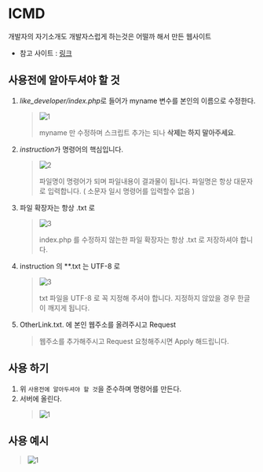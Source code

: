 # ICMD
개발자의 자기소개도 개발자스럽게 하는것은 어떨까 해서 만든 웹사이트
- 참고 사이트 : [링크](http://lemontree.dothome.co.kr/cid/like_developer/)

## 사용전에 알아두셔야 할 것
1. *like_developer/index.php*로 들어가 myname 변수를 본인의 이름으로 수정한다.
    > ![1](http://postfiles9.naver.net/MjAxNzAzMjZfMTQ2/MDAxNDkwNDU0NjM1MzAw.ocu7q2kfVyxrlri0OR9msY5C8YBV4hcCr6ndNwHeHMkg.r44l9nQ-I6SI_0nXxJvkAjhopPqvflO_gz83dDuQUP8g.PNG.kyechan99/1.PNG?type=w1)
    >
    > myname 만 수정하며 스크립트 추가는 되나 **삭제는 하지 말아주세요**.

2. *instruction*가 명령어의 핵심입니다.
    > ![2](http://postfiles3.naver.net/MjAxNzAzMjZfMTk3/MDAxNDkwNDU0NjM1NTk4.VtYqkbZvS1GzldKAFXWCooVcSHkpxuMyw3KCTQt6kkEg.uv_lgCVsdkEEUkTFo0anLlUusN5oq7rC052zezxknnYg.PNG.kyechan99/2.PNG?type=w1)
    >
    > 파일명이 명령어가 되며 파일내용이 결과물이 됩니다.
    > 파일명은 항상 대문자로 입력합니다. ( 소문자 일시 명령어를 입력할수 없음 )

3. 파일 확장자는 항상 .txt 로
    > ![3](http://postfiles13.naver.net/MjAxNzAzMjZfMjAz/MDAxNDkwNDU0NjM1ODc1.6AttftYBVkt1GCnktrGPuN-SavRc2YZ8g3UnRrT9Fiwg.ztKE1dDuni7YomMwFES1Cvl4wjEijL-UibbbpTNaLwkg.PNG.kyechan99/3.PNG?type=w1)
    >
    > index.php 를 수정하지 않는한 파일 확장자는 항상 .txt 로 저장하셔야 합니다.

3. instruction 의 **.txt 는 UTF-8 로
    > ![3](http://postfiles13.naver.net/MjAxNzAzMjZfMjcy/MDAxNDkwNDU0NjM2MDk1.o_zvPvgRmPG6NsbrAFtZMHs03rdVNO0oq7DHHcupNFMg.JWZeT7VAVyKBgeg6F7aOTGmZi-c0FYcHdf8RO_WTOJwg.PNG.kyechan99/4.PNG?type=w1)
    >
    > txt 파일을 UTF-8 로 꼭 지정해 주셔야 합니다.
    > 지정하지 않았을 경우 한글이 깨지게 됩니다.

4. OtherLink.txt. 에 본인 웹주소를 올려주시고 Request
	> 웹주소를 추가해주시고 Request 요청해주시면 Apply 해드립니다.
	
## 사용 하기
1. 위 ```사용전에 알아두셔야 할 것```을 준수하며 명령어를 만든다.
2. 서버에 올린다.
    > ![1](http://postfiles4.naver.net/MjAxNzAzMjZfMTI5/MDAxNDkwNDU1NTQxMDg2.t3tsrxYdnCpANKq9Fb2Eun78SUnOtFvC3N0PwZADPmEg.o4yiNdAPg7QClenw0_7hBWePaHyWA06QHv5ZOxtgojMg.PNG.kyechan99/%EC%BA%A1%EC%B2%98.PNG?type=w1)

## 사용 예시
  > ![1](http://postfiles2.naver.net/MjAxNzAzMjZfNjEg/MDAxNDkwNDU0NjM2NDAz.uECa_daa4gC3Zq0fB3FsQtVQt2V73v7C52n_fTp7xNAg.cvbx9kbVZM-DXc4ZJ4jjvlHH0MteDETly9desWFrZ8sg.PNG.kyechan99/5.png?type=w1)
